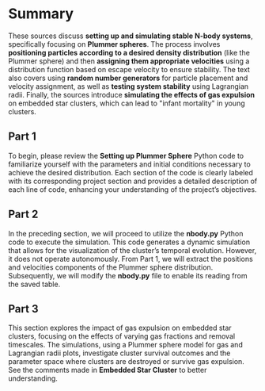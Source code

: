 # Summary

These sources discuss **setting up and simulating stable N-body systems**, specifically focusing on **Plummer spheres**. The process involves **positioning particles according to a desired density distribution** (like the Plummer sphere) and then **assigning them appropriate velocities** using a distribution function based on escape velocity to ensure stability. The text also covers using **random number generators** for particle placement and velocity assignment, as well as **testing system stability** using Lagrangian radii. Finally, the sources introduce **simulating the effects of gas expulsion** on embedded star clusters, which can lead to "infant mortality" in young clusters.

## Part 1

To begin, please review the **Setting up Plummer Sphere** Python code to familiarize yourself with the parameters and initial conditions necessary to achieve the desired distribution. Each section of the code is clearly labeled with its corresponding project section and provides a detailed description of each line of code, enhancing your understanding of the project’s objectives. 

## Part 2

In the preceding section, we will proceed to utilize the **nbody.py** Python code to execute the simulation. This code generates a dynamic simulation that allows for the visualization of the cluster’s temporal evolution. However, it does not operate autonomously. From Part 1, we will extract the positions and velocities components of the Plummer sphere distribution. Subsequently, we will modify the **nbody.py** file to enable its reading from the saved table.

## Part 3

This section explores the impact of gas expulsion on embedded star clusters, focusing on the effects of varying gas fractions and removal timescales. The simulations, using a Plummer sphere model for gas and Lagrangian radii plots, investigate cluster survival outcomes and the parameter space where clusters are destroyed or survive gas expulsion. See the comments made in **Embedded Star Cluster** to better understanding.
